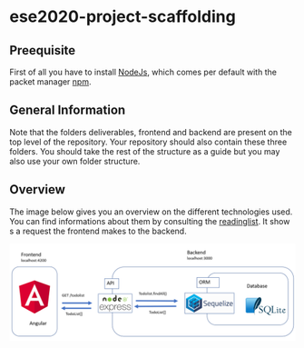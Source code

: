 # ese2020-project-scaffolding

## Preequisite
First of all you have to install [NodeJs](https://nodejs.org/de/download/), which comes per default with the packet manager [npm](https://www.npmjs.com/get-npm).

## General Information
Note that the folders deliverables, frontend and backend are present on the top level of the repository. Your repository should also contain these three folders. 
You should take the rest of the structure as a guide but you may also use your own folder structure.

## Overview 
The image below gives you an overview on the different technologies used. You can find informations about them by consulting the [readinglist](https://github.com/scg-unibe-ch/ese2020/wiki/Reading-list). It show s a request the frontend makes to the backend.

![image overview](./backend/src/public/images/tech_overview.png)
